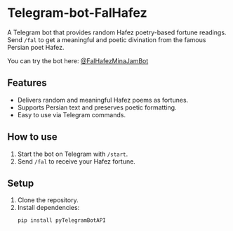 # Telegram-bot-FalHafez

A Telegram bot that provides random Hafez poetry-based fortune readings.  
Send `/fal` to get a meaningful and poetic divination from the famous Persian poet Hafez.

You can try the bot here: [@FalHafezMinaJamBot](https://t.me/FalHafezMinaJamBot)

## Features

- Delivers random and meaningful Hafez poems as fortunes.
- Supports Persian text and preserves poetic formatting.
- Easy to use via Telegram commands.

## How to use

1. Start the bot on Telegram with `/start`.
2. Send `/fal` to receive your Hafez fortune.

## Setup

1. Clone the repository.
2. Install dependencies:  
   ```bash
   pip install pyTelegramBotAPI
